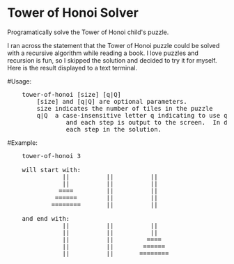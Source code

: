 # Tower of Honoi Solver
Programatically solve the Tower of Honoi child's puzzle.

I ran across the statement that the Tower of Honoi puzzle could be solved with a recursive algorithm while
reading a book.  I love puzzles and recursion is fun, so I skipped the solution and decided to try it for
myself.  Here is the result displayed to a text terminal.

#Usage:
<pre>
    tower-of-honoi [size] [q|Q]
        [size] and [q|Q] are optional parameters.
        size indicates the number of tiles in the puzzle
        q|Q  a case-insensitive letter q indicating to use quiet mode.  In quiet mode, the puzzle is solved
                and each step is output to the screen.  In default mode, the user is prompted for a key between
                each step in the solution.
</pre>

#Example:
<pre>
    tower-of-honoi 3

    will start with:
               ||          ||          ||
               ||          ||          ||
              ====         ||          ||
             ======        ||          ||
            ========       ||          ||

    and end with:
               ||          ||          ||
               ||          ||          ||
               ||          ||         ====
               ||          ||        ======
               ||          ||       ========
</pre>
